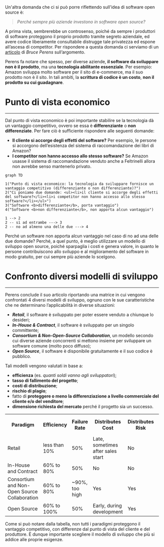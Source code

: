 Un'altra domanda che ci si può porre riflettendo sull'idea di software open source è: 

> *Perché sempre più aziende investono in software open source?*

A prima vista, sembrerebbe un controsenso, poiché da sempre i produttori di software proteggono il proprio prodotto tramite segreto aziendale, ed avere codice liberamente consultabile distrugge tale privatezza ed espone all’ascesa di competitor.
Per rispondere a questa domanda ci serviamo di un [articolo](http://web.archive.org/web/20120724095330/http://perens.com/works/articles/Economic.html) di *Bruce Perens* sull’argomento.

Perens fa notare che spesso, per diverse aziende, **il software da sviluppare non è il prodotto**, ma una **tecnologia abilitante essenziale**.
Per esempio: Amazon sviluppa molto software per il sito di e-commerce, ma il suo prodotto non è il sito.
In tali ambiti, la **scrittura di codice è un costo**, **non il prodotto su cui guadagnare**.

# Punto di vista economico
---
Dal punto di vista economico è poi importante stabilire se la tecnologia dà un vantaggio competitivo, ovvero se essa è **differenziante** o **non differenziate**.
Per fare ciò è sufficiente rispondere alle seguenti domande:

- **Il cliente si accorge degli effetti del software?** Per esempio, le persone si accorgono dell’esistenza del sistema di raccomandazione dei libri di Amazon?
- **I competitor non hanno accesso allo stesso software?** Se Amazon usasse il sistema di raccomandazione venduto anche a Feltrinelli allora non avrebbe senso mantenerlo privato.

```mermaid
graph TD

1("Punto di vista economico: la tecnologia da sviluppare fornisce un vantaggio competitivo (differenziante o non differenziante)?")
2("Ci poniamo due domande: <ul><li>il cliente si accorge degli effetti del software?</li><li>i competitor non hanno accesso allo stesso software?</li></ul>")
3("Software <b>differenziante</b>, porta vantaggio")
4("Software <b>non differenziante</b>, non apporta alcun vantaggio")

1 --> 2
2 -- sì ad entrambe ---> 3
2 -- no ad almeno una delle due ---> 4
```

Perché un software non apporta alcun vantaggio nel caso di no ad una delle due domande?
Perché, a quel punto, è meglio utilizzare un modello di sviluppo open source, poiché sparpaglia i costi e genera valore, in quanto le persone contribuiscono allo sviluppo e al miglioramento del software in modo gratuito, per cui sempre più aziende lo scelgono.

# Confronto diversi modelli di sviluppo
---
Perens conclude il suo articolo riportando una matrice in cui vengono confrontati 4 diversi modelli di sviluppo, ognuno con le sue caratteristiche che ne determinano l’applicabilità in diverse situazioni:

- ***Retail***, il software è sviluppato per poter essere venduto a chiunque lo desideri;
- ***In-House & Contract***, il software è sviluppato per un singolo committente;
- ***Consortium & Non-Open-Source Collaboration***, un modello secondo cui diverse aziende concorrenti si mettono insieme per sviluppare un software comune (molto poco diffuso);
- ***Open Source***, il software è disponibile gratuitamente e il suo codice è pubblico.

Tali modelli vengono valutati in base a:
- **efficienza** (es. *quanti soldi vanno agli sviluppatori*);
- **tasso di fallimento del progetto**;
- **costi di distribuzione**;
- **rischio di plagio**;
- fatto di **proteggere o meno la differenziazione a livello commerciale del cliente e/o del venditore**;
- **dimensione richiesta del mercato** perché il progetto sia un successo.

<table class='base-table full-size centered rounded'>
	<tr>
		<th>Paradigm</th>
		<th>Efficiency</th>
		<th>Failure Rate</th>
		<th>Distributes Cost</th>
		<th>Distributes Risk</th>
		<th>Protects Customer DIff.</th>
		<th>Protects Vendor Diff.</th>
		<th>Required Market Size</th>
	</tr>
	<tr>
		<td>Retail</td>
		<td>less than 10%</td>
		<td>50%</td>
		<td>Late, sometimes after sales start</td>
		<td>No</td>
		<td>No</td>
		<td>Yes</td>
		<td>Mass market</td>
	</tr>
	<tr>
		<td>In-House and Contract</td>
		<td>60% to 80%</td>
		<td>50%</td>
		<td>No</td>
		<td>No</td>
		<td>Yes</td>
		<td>Maybe</td>
		<td>1</td>
	</tr>
	<tr>
		<td>Consortium and Non-Open Source Collaboration</td>
		<td>60% to 80%</td>
		<td>~90%, too high</td>
		<td>Yes</td>
		<td>Yes</td>
		<td>Maybe</td>
		<td>Maybe</td>
		<td>5 and up</td>
	</tr>
	<tr>
		<td>Open Source</td>
		<td>60% to 100%</td>
		<td>50%</td>
		<td>Early, during development</td>
		<td>Yes</td>
		<td>No</td>
		<td>No</td>
		<td>5 and up</td>
	</tr>
</table>

Come si può notare dalla tabella, non tutti i paradigmi proteggono il vantaggio competitivo, con differenze dal punto di vista del cliente e del produttore.
È dunque importante scegliere il modello di sviluppo che più si addice alle proprie esigenze.